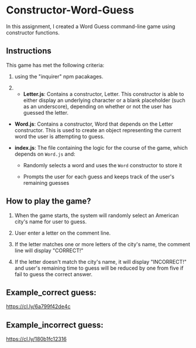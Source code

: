 # Constructor-Word-Guess

In this assignment, I created a Word Guess command-line game using constructor functions.


## Instructions

This game has met the following criteria:

1. using the "inquirer" npm pacakages.

2. * **Letter.js**: Contains a constructor, Letter. This constructor is able to either display an underlying character or a blank placeholder (such as an underscore), depending on whether or not the user has guessed the letter. 

* **Word.js**: Contains a constructor, Word that depends on the Letter constructor. This is used to create an object representing the current word the user is attempting to guess. 

* **index.js**: The file containing the logic for the course of the game, which depends on `Word.js` and:

  * Randomly selects a word and uses the `Word` constructor to store it

  * Prompts the user for each guess and keeps track of the user's remaining guesses


## How to play the game?

1. When the game starts, the system will randomly select an American city's name for user to guess.

2. User enter a letter on the comment line.

3. If the letter matches one or more letters of the city's name, the comment line will display "CORRECT!"

4. If the letter doesn't match the city's name, it will display "INCORRECT!" and user's remaining time to guess will be reduced by one from five if fail to guess the correct answer. 

## Example_correct guess:
https://cl.ly/6a799f42de4c

## Example_incorrect guess:
https://cl.ly/180b1fc12316